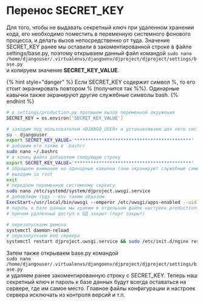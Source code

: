 # Перенос SECRET\_KEY

Для того, чтобы не выдавать секретный ключ при удаленном хранении кода, его необходимо поместить в переменную системного фонового процесса, и делать вызов непосредственно от туда. Значение SECRET\_KEY ранее мы оставили в закоментированной строке в файле settings/base.py, поэтому открываем данный файл командой `sudo nano /home/djangouser/.virtualenvs/djangoenv/djproject/djproject/settings/base.py`   
и копируем значение **SECRET\_KEY\_VALUE**. 

{% hint style="danger" %}
Если SECRET\_KEY содержит символ %, то его стоит экранировать повтором % \(получится так %%\). Одинарные кавычки также экранируют другие служебные символы bash.
{% endhint %}

```bash
# в settings/production.py пропишем вызов переменной окружения
SECRET_KEY = os.environ['SECRET_KEY_VALUE']

# заходим под пользователем <DJANGO_USER> и устанавливаем для него системную переменную окружения
su - djangouser
export SECRET_KEY_VALUE='*******************************************'
# добавим его также в .bashrc
sudo nano ~/.bashrc
# в конец файла добавляем следующую строку
export SECRET_KEY_VALUE='*******************************************'
# обращаем внимание на одинарные кавычки (они экранируют служебные символы Bash)
# выходим за root
exit
# передаем переменную системному сервису
sudo nano /etc/systemd/system/djproject.uwsgi.service
# добавляем туда --env таким образом
ExecStart=/usr/local/bin/uwsgi --emperor /etc/uwsgi/apps-enabled --uid <DJANGO_USER> --env SECRET_KEY_VALUE='<value>'
# пароль к базе данных мы храним в отдельном файле настроек production.py
# причем удаленный доступ к БД закрыт (порт закрыт)

# перезапускаем демона
systemctl daemon-reload
# перезапускаем веб-сервера
systemctl restart djproject.uwsgi.service && sudo /etc/init.d/nginx restart
```

Затем также открываем base.py командой   
`sudo nano /home/djangouser/.virtualenvs/djangoenv/djproject/djproject/settings/base.py`   
и удаляем ранее закоментированную строку c SECRET\_KEY. Теперь наш секретный ключ и пароль к базе данных будут всегда оставаться на сервере, где им самое место. Главное файлы конфигурации и настроек сервера исключать из контроля версий и т.п.

